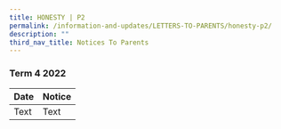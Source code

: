 ```yaml
---
title: HONESTY | P2
permalink: /information-and-updates/LETTERS-TO-PARENTS/honesty-p2/
description: ""
third_nav_title: Notices To Parents
---
```

### Term 4 2022



| Date | Notice | 
| -------- | -------- |
| Text     | Text     |

